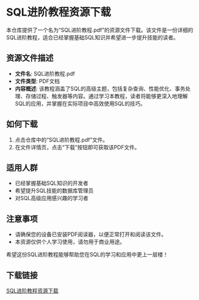 # SQL进阶教程资源下载

本仓库提供了一个名为“SQL进阶教程.pdf”的资源文件下载。该文件是一份详细的SQL进阶教程，适合已经掌握基础SQL知识并希望进一步提升技能的读者。

## 资源文件描述

- **文件名**: SQL进阶教程.pdf
- **文件类型**: PDF文档
- **内容概述**: 该教程涵盖了SQL的高级主题，包括复杂查询、性能优化、事务处理、存储过程、触发器等内容。通过学习本教程，读者将能够更深入地理解SQL的应用，并掌握在实际项目中高效使用SQL的技巧。

## 如何下载

1. 点击仓库中的“SQL进阶教程.pdf”文件。
2. 在文件详情页，点击“下载”按钮即可获取该PDF文件。

## 适用人群

- 已经掌握基础SQL知识的开发者
- 希望提升SQL技能的数据库管理员
- 对SQL高级应用感兴趣的学习者

## 注意事项

- 请确保您的设备已安装PDF阅读器，以便正常打开和阅读该文件。
- 本资源仅供个人学习使用，请勿用于商业用途。

希望这份SQL进阶教程能够帮助您在SQL的学习和应用中更上一层楼！

## 下载链接

[SQL进阶教程资源下载](https://pan.quark.cn/s/61a1ea915bd3)